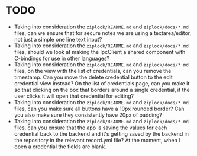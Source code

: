# TODO

- Taking into consideration the `ziplock/README.md` and `ziplock/docs/*.md` files, can we ensure that for secure notes we are using a textarea/editor, not just a simple one line text input?
- Taking into consideration the `ziplock/README.md` and `ziplock/docs/*.md` files, should we look at making the IpcClient a shared component with C-bindings for use in other languages?
- Taking into consideration the `ziplock/README.md` and `ziplock/docs/*.md` files, on the view with the list of credentials, can you remove the timestamp. Can you move the delete credential button to the edit credential view instead? On the list of credentials page, can you make it so that clicking on the box that borders around a single credential, if the user clicks it will open that credential for editing?
- Taking into consideration the `ziplock/README.md` and `ziplock/docs/*.md` files, can you make sure all buttons have a 10px rounded border? Can you also make sure they consistently have 20px of padding?
- Taking into consideration the `ziplock/README.md` and `ziplock/docs/*.md` files, can you ensure that the app is saving the values for each credential back to the backend and it's getting saved by the backend in the repository in the relevant record.yml file? At the moment, when I open a credential the fields are blank.
